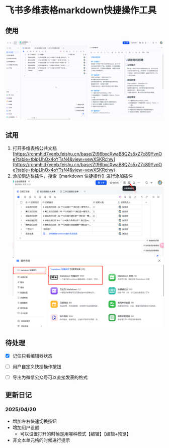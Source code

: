 # 飞书多维表格markdown快捷操作工具
## 使用
![](./doc/20250413-092638.gif)

## 试用
1. 打开多维表格公共文档
[https://rcnmhid7venb.feishu.cn/base/Zt96bxcXwaB8QZs5xZ7c89YvnOe?table=tblpLlhOx4oYTsN4&view=vewXSKRchw](https://rcnmhid7venb.feishu.cn/base/Zt96bxcXwaB8QZs5xZ7c89YvnOe?table=tblpLlhOx4oYTsN4&view=vewXSKRchw)
2. 添加侧边栏插件，搜索【markdown 快捷操作】进行添加插件
 ![alt text](doc/openside.png)
![alt text](doc/base-plugin.png)

## 待处理
- [x] 记住只看编辑器状态
- [ ] 用户自定义快捷操作按钮
- [ ] 导出为微信公众号可以直接发表的格式


## 更新日记
### 2025/04/20
+ 增加左右快速切换按钮
+ 增加用户设置
  + 可以设置打开的时候是用哪种模式【编辑】【编辑+预览】
+ 非文本单元格的时候进行提示